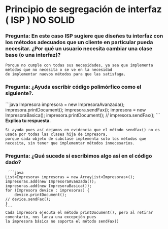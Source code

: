 
# Principio de segregación de interfaz ( ISP ) NO SOLID
  ### Pregunta: En este caso ISP sugiere que diseñes tu interfaz con los métodos adecuados que un cliente en particular pueda necesitar. ¿Por qué un usuario necesita cambiar una clase base (o una interfaz)?

    Porque no cumple con todas sus necesidades, ya sea que implementa métodos que no necesita o se ve en la necesidad
    de implementar nuevos métodos para que las satisfaga.


  ### Pregunta: ¿Ayuda escribir código polimórfico como el siguiente?.
  ´´´java
    Impresora impresora = new ImpresoraAvanzada();
    impresora.printDocument();
    impresora.sendFax();
    impresora = new ImpresoraBasica();
    impresora.printDocument();
    // impresora.sendFax();
  ´´´
   **Explica tu respuesta.**
    
    Si ayuda pues así dejamos en evidencia que el método sendfax() no es usada por todas las clases hija de impresora,
    porque cada objeto de subclase implementa solo los métodos que necesita, sin tener que implementar métodos innecesarios.

   ### Pregunta: ¿Qué sucede si escribimos algo así en el código dado?
     ´´´java
    List<Impresora> impresoras = new ArrayList<Impresoras>();
    impresoras.add(new ImpresoraAvanzada());
    impresoras.add(new ImpresoraBasica());
    for (Impresora device : impresoras) {
        device.printDocument();
    // device.sendFax();
    }
    ´´´
    Cada impresora ejecuta el método printDocument(), pero al retirar comentario, nos lanza una excepción pues
    la impresora básica no soporta el método sendFax()
